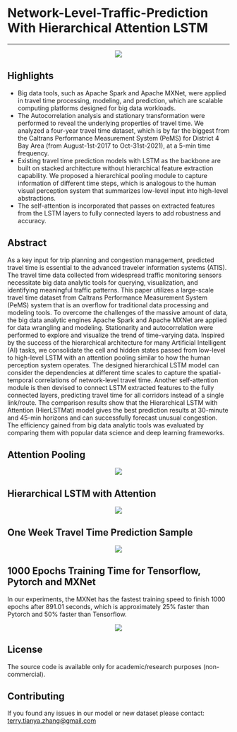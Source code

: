 # Network-Level-Traffic-Prediction With Hierarchical Attention LSTM

-----
<p align="center"><img src="https://github.com/TeRyZh/Big-Data-Application-for-Network-Level-Travel-Time-Prediction/blob/main/Images/features-of-spark.jpg" /></p>

Highlights
----------
* Big data tools, such as Apache Spark and Apache MXNet, were applied in travel time processing, modeling, and prediction, which are scalable computing platforms designed for big data workloads. 
* The Autocorrelation analysis and stationary transformation were performed to reveal the underlying properties of travel time. We analyzed a four-year travel time dataset, which is by far the biggest from the Caltrans Performance Measurement System (PeMS) for District 4 Bay Area (from August-1st-2017 to Oct-31st-2021), at a 5-min time frequency. 
* Existing travel time prediction models with LSTM as the backbone are built on stacked architecture without hierarchical feature extraction capability. We proposed a hierarchical pooling module to capture information of different time steps, which is analogous to the human visual perception system that summarizes low-level input into high-level abstractions.
* The self-attention is incorporated that passes on extracted features from the LSTM layers to fully connected layers to add robustness and accuracy. 



Abstract
--------
As a key input for trip planning and congestion management, predicted travel time is essential to the advanced traveler information systems (ATIS). The travel time data collected from widespread traffic monitoring sensors necessitate big data analytic tools for querying, visualization, and identifying meaningful traffic patterns. This paper utilizes a large-scale travel time dataset from Caltrans Performance Measurement System (PeMS) system that is an overflow for traditional data processing and modeling tools. To overcome the challenges of the massive amount of data, the big data analytic engines Apache Spark and Apache MXNet are applied for data wrangling and modeling. Stationarity and autocorrelation were performed to explore and visualize the trend of time-varying data. Inspired by the success of the hierarchical architecture for many Artificial Intelligent (AI) tasks, we consolidate the cell and hidden states passed from low-level to high-level LSTM with an attention pooling similar to how the human perception system operates. The designed hierarchical LSTM model can consider the dependencies at different time scales to capture the spatial-temporal correlations of network-level travel time. Another self-attention module is then devised to connect LSTM extracted features to the fully connected layers, predicting travel time for all corridors instead of a single link/route. The comparison results show that the Hierarchical LSTM with Attention (HierLSTMat) model gives the best prediction results at 30-minute and 45-min horizons and can successfully forecast unusual congestion. The efficiency gained from big data analytic tools was evaluated by comparing them with popular data science and deep learning frameworks.

## Attention Pooling
<p align="center"><img src="https://github.com/TeRyZh/Big-Data-Application-for-Network-Level-Travel-Time-Prediction/blob/main/Images/Attention%20Pooling.drawio%20(2).png" /></p>

## Hierarchical LSTM with Attention
<p align="center"><img src="https://github.com/TeRyZh/Big-Data-Application-for-Network-Level-Travel-Time-Prediction/blob/main/Images/HierLSTMat.png" /></p>

## One Week Travel Time Prediction Sample
<p align="center"><img src="https://github.com/TeRyZh/Big-Data-Application-for-Network-Level-Travel-Time-Prediction/blob/main/Images/Predictions_Comparison.png" /></p>

## 1000 Epochs Training Time for Tensorflow, Pytorch and MXNet
In our experiments, the MXNet has the fastest training speed to finish 1000 epochs after 891.01 seconds, which is approximately 25% faster than Pytorch and 50% faster than Tensorflow.
<p align="center"><img src="https://github.com/TeRyZh/Big-Data-Application-for-Network-Level-Travel-Time-Prediction/blob/main/Images/Speed%20Testing.png" /></p>


License
-------
The source code is available only for academic/research purposes (non-commercial).


Contributing
--------
If you found any issues in our model or new dataset please contact: terry.tianya.zhang@gmail.com

